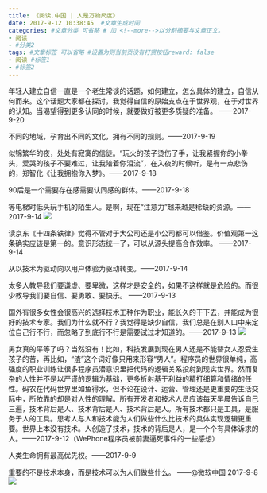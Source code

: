 ```yaml
---
title: 《阅读.中国 | 人是万物尺度》
date: 2017-9-12 10:38:45  #文章生成时间
categories: #文章分类 可省略 # 加 <!--more-->以分割摘要与文章正文。
- 阅读
- #分类2
tags: #文章标签 可以省略 #设置为则当前页没有打赏按钮reward: false
- 阅读 #标签1
- #标签2
---
```

年轻人建立自信一直是一个老生常谈的话题，如何建立，怎么具体的建立，自信从何而来。这个话题大家都在探讨，我觉得自信的原始支点在于世界观，在于对世界的认知。当渴望得到更多认同的时候，就要做好被更多质疑的准备。 ——2017-9-20

<!--more-->

不同的地域，孕育出不同的文化，拥有不同的规则。——2017-9-19

似锦繁华的夜，处处有寂寞的信徒。“玩火的孩子烫伤了手，让我紧握你的小拳头，爱哭的孩子不要难过，让我陪着你泪流”，在入夜的时候听，是有一点悲伤的，郑智化《让我拥抱你入梦》。——2017-9-18

90后是一个需要存在感需要认同感的群体。——2017-9-18

等电梯时低头玩手机的陌生人。是啊，现在“注意力”越来越是稀缺的资源。——2017-9-14
![](https://i.imgur.com/LgTS3Wk.jpg)

读京东《十四条铁律》觉得不管对于大公司还是小公司都可以借鉴。价值观第一这条确实应该是第一的。意识形态统一了，可以从源头提高合作效率。 ——2017-9-14

从以技术为驱动向以用户体验为驱动转变。——2017-9-14

太多人教导我们要谦虚、要卑微，这样才是安全的，如果不这样就是危险的。而很少教导我们要自信、要勇敢、要快乐。 ——2017-9-13

国外有很多女性会很高兴的选择技术工种作为职业，能长久的干下去，并能成为很好的技术专家。我们为什么就不行？ ​​​​我觉得是缺少自信，我们总是在别人口中来定位自己行不行，而忽略了到底行不行是需要试过才知道的。——2017-9-13
![](https://i.imgur.com/fiRI8ir.png) ​​​​ 

男女真的平等了吗？当然没有！比如，科技发展到现在男人还是不能替女人忍受生孩子的苦，再比如，“渣”这个词好像只用来形容“男人”。程序员的世界很单纯，高强度的职业训练让很多程序员潜意识里把代码的逻辑关系投射到现实世界。然而复杂的人性并不是以严谨的逻辑为基础，更多折射基于利益的精打细算和情绪的任性。码农在代码世界里如鱼得水，但不论在设计、运营、管理还是更重要的生活交际中，所依靠的却是对人性的理解。所有开发者和技术人员应该每天早晨告诉自己三遍，技术背后是人、技术背后是人、技术背后是人。所有技术都只是工具，是服务于人的工具。思考人与人和技术能为人们做些什么比技术的具体实现逻辑更重要。世界上本没有技术。人创造了技术，技术的背后是人，是一个个有具体诉求的人。——2017-9-12（WePhone程序员被前妻逼死事件的一些感想）

人类生命拥有最高优先权。——2017-9-9

重要的不是技术本身，而是技术可以为人们做些什么。 ——@微软中国 2017-9-8
![](https://i.imgur.com/8CAiRX4.jpg)







